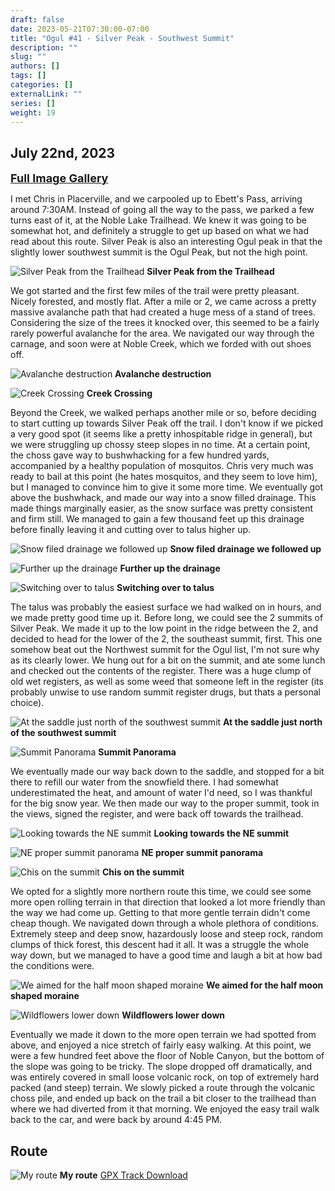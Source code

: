 ```yaml
---
draft: false
date: 2023-05-21T07:30:00-07:00
title: "Ogul #41 - Silver Peak - Southwest Summit"
description: ""
slug: ""
authors: []
tags: []
categories: []
externalLink: ""
series: []
weight: 19
---
```

## July 22nd, 2023

<a href="../galleries/silver-gallery/"><font size="4"><b>Full Image Gallery</b></font></a>

I met Chris in Placerville, and we carpooled up to Ebett's Pass, arriving around 7:30AM. Instead of going all the way to the pass, we parked a few turns east of it, at the Noble Lake Trailhead. We knew it was going to be somewhat hot, and definitely a struggle to get up based on what we had read about this route. Silver Peak is also an interesting Ogul peak in that the slightly lower southwest summit is the Ogul Peak, but not the high point.

![Silver Peak from the Trailhead](https://s3.us-west-1.wasabisys.com/web-assets/silver-7-22-23/PXL_20230722_143608407.jpg?classes=shadow)
**Silver Peak from the Trailhead**

We got started and the first few miles of the trail were pretty pleasant. Nicely forested, and mostly flat. After a mile or 2, we came across a pretty massive avalanche path that had created a huge mess of a stand of trees. Considering the size of the trees it knocked over, this seemed to be a fairly rarely powerful avalanche for the area. We navigated our way through the carnage, and soon were at Noble Creek, which we forded with out shoes off.

![Avalanche destruction](https://s3.us-west-1.wasabisys.com/web-assets/silver-7-22-23/PXL_20230722_145735787.jpg?classes=shadow)
**Avalanche destruction**


![Creek Crossing](https://s3.us-west-1.wasabisys.com/web-assets/silver-7-22-23/PXL_20230722_150637409.jpg?classes=shadow)
**Creek Crossing**

Beyond the Creek, we walked perhaps another mile or so, before deciding to start cutting up towards Silver Peak off the trail. I don't know if we picked a very good spot (it seems like a pretty inhospitable ridge in general), but we were struggling up chossy steep slopes in no time. At a certain point, the choss gave way to bushwhacking for a few hundred yards, accompanied by a healthy population of mosquitos. Chris very much was ready to bail at this point (he hates mosquitos, and they seem to love him), but I managed to convince him to give it some more time. We eventually got above the bushwhack, and made our way into a snow filled drainage. This made things marginally easier, as the snow surface was pretty consistent and firm still. We managed to gain a few thousand feet up this drainage before finally leaving it and cutting over to talus higher up. 

![Snow filed drainage we followed up](https://s3.us-west-1.wasabisys.com/web-assets/silver-7-22-23/PXL_20230722_160124886.jpg?classes=shadow)
**Snow filed drainage we followed up**

![Further up the drainage](https://s3.us-west-1.wasabisys.com/web-assets/silver-7-22-23/PXL_20230722_164250692.jpg?classes=shadow)
**Further up the drainage**

![Switching over to talus](https://s3.us-west-1.wasabisys.com/web-assets/silver-7-22-23/PXL_20230722_180243827.jpg?classes=shadow)
**Switching over to talus**

The talus was probably the easiest surface we had walked on in hours, and we made pretty good time up it. Before long, we could see the 2 summits of Silver Peak. We made it up to the low point in the ridge between the 2, and decided to head for the lower of the 2, the southeast summit, first. This one somehow beat out the Northwest summit for the Ogul list, I'm not sure why as its clearly lower. We hung out for a bit on the summit, and ate some lunch and checked out the contents of the register. There was a huge clump of old wet registers, as well as some weed that someone left in the register (its probably unwise to use random summit register drugs, but thats a personal choice). 

![At the saddle just north of the southwest summit](https://s3.us-west-1.wasabisys.com/web-assets/silver-7-22-23/PXL_20230722_192142324.jpg?classes=shadow)
**At the saddle just north of the southwest summit**

![Summit Panorama](https://s3.us-west-1.wasabisys.com/web-assets/silver-7-22-23/PXL_20230722_192637890.PANO.jpg?classes=shadow)
**Summit Panorama**

We eventually made our way back down to the saddle, and stopped for a bit there to refill our water from the snowfield there. I had somewhat underestimated the heat, and amount of water I'd need, so I was thankful for the big snow year. We then made our way to the proper summit, took in the views, signed the register, and were back off towards the trailhead. 

![Looking towards the NE summit](https://s3.us-west-1.wasabisys.com/web-assets/silver-7-22-23/PXL_20230722_195908542.jpg?classes=shadow)
**Looking towards the NE summit**

![NE proper summit panorama](https://s3.us-west-1.wasabisys.com/web-assets/silver-7-22-23/PXL_20230722_203155786.PANO.jpg?classes=shadow)
**NE proper summit panorama**

![Chis on the summit](https://s3.us-west-1.wasabisys.com/web-assets/silver-7-22-23/PXL_20230722_202158757.jpg?classes=shadow)
**Chis on the summit**

We opted for a slightly more northern route this time, we could see some more open rolling terrain in that direction that looked a lot more friendly than the way we had come up. Getting to that more gentle terrain didn't come cheap though. We navigated down through a whole plethora of conditions. Extremely steep and deep snow, hazardously loose and steep rock, random clumps of thick forest, this descent had it all. It was a struggle the whole way down, but we managed to have a good time and laugh a bit at how bad the conditions were. 

![We aimed for the half moon shaped moraine](https://s3.us-west-1.wasabisys.com/web-assets/silver-7-22-23/PXL_20230722_211258261.jpg?classes=shadow)
**We aimed for the half moon shaped moraine**

![Wildflowers lower down](https://s3.us-west-1.wasabisys.com/web-assets/silver-7-22-23/PXL_20230722_230726255.jpg?classes=shadow)
**Wildflowers lower down**

Eventually we made it down to the more open terrain we had spotted from above, and enjoyed a nice stretch of fairly easy walking. At this point, we were a few hundred feet above the floor of Noble Canyon, but the bottom of the slope was going to be tricky. The slope dropped off dramatically, and was entirely covered in small loose volcanic rock, on top of extremely hard packed (and steep) terrain. We slowly picked a route through the volcanic choss pile, and ended up back on the trail a bit closer to the trailhead than where we had diverted from it that morning. We enjoyed the easy trail walk back to the car, and were back by around 4:45 PM.

## Route
![My route](https://s3.us-west-1.wasabisys.com/web-assets/silver-7-22-23/silver_peak_route.jpg?classes=shadow)
**My route**
[GPX Track Download](https://s3.us-west-1.wasabisys.com/web-assets/silver-7-22-23/silver-peak-7-22-23.gpx)
